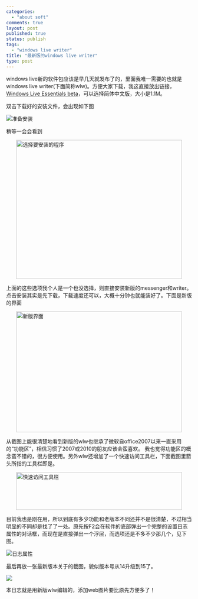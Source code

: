 ```yaml
--- 
categories: 
  - "about soft"
comments: true
layout: post
published: true
status: publish
tags: 
  - "windows live writer"
title: "最新版的windows live writer"
type: post
---
```

windows live新的软件包应该是早几天就发布了的，里面我唯一需要的也就是windows live writer(下面简称wlw)。方便大家下载，我这直接放出链接，<a href="http://explore.live.com/windows-live-essentials-beta" target="_blank">Windows Live Essentials beta</a>，可以选择简体中文版，大小是1.1M。  

双击下载好的安装文件，会出现如下图  

<div><img style="border-right-width: 0px; display: block; float: none; border-top-width: 0px; border-bottom-width: 0px; margin-left: auto; border-left-width: 0px; margin-right: auto" title="" border="0" alt="准备安装" src="http://public.bay.livefilestore.com/y1pH0Qmuut0TnogJVR-797hVPSLvoSYjhN60jJnwoT1lrF3qJtqezIbolObKsqlsbjESOUiWnSS1crJRmcKQn-shQ"></div>  

稍等一会会看到  

<div><img style="border-right-width: 0px; display: block; float: none; border-top-width: 0px; border-bottom-width: 0px; margin-left: auto; border-left-width: 0px; margin-right: auto" title="" border="0" alt="选择要安装的程序" src="http://public.bay.livefilestore.com/y1pf8RLp_dJqQQAqXjdl5avpM0rmeyCDyhmz-J0x-Oo7iC8Bax5Aj_tEp1Cmrpl8Rne4VSB9oYetZOuy4Vsxx7miw" width="450" height="376"></div>  

上面的这些选项我个人是一个也没选择，则直接安装新版的messenger和writer。点击安装其实是先下载，下载速度还可以，大概十分钟也就能装好了。下面是新版的界面  

<div><img style="border-right-width: 0px; display: block; float: none; border-top-width: 0px; border-bottom-width: 0px; margin-left: auto; border-left-width: 0px; margin-right: auto" title="" border="0" alt="新版界面" src="http://public.bay.livefilestore.com/y1poGMu_6iFhGyf_lAuK0fw15pIuQerDg7LSEsgU2fF95p4yuY903sM0Bxgkz8eJ4QcahK3UnXERATjIbJ4MApC8Q" width="450" height="327"></div>  

从截图上能很清楚地看到新版的wlw也继承了微软自office2007以来一直采用的“功能区”，相信习惯了2007或2010的朋友应该会蛮喜欢。  我也觉得功能区的概念蛮不错的，很方便使用。另外wlw还增加了一个快速访问工具栏，下面截图里箭头所指的工具栏即是。  

<div><img style="border-right-width: 0px; display: block; float: none; border-top-width: 0px; border-bottom-width: 0px; margin-left: auto; border-left-width: 0px; margin-right: auto" title="" border="0" alt="快速访问工具栏" src="http://public.bay.livefilestore.com/y1pRvds9V2kQfIdahBdvprYj85GBdfYUraruzvtcJ-wTh0g7tpPuYYWT4vcTUAKOi36mfdJmc3FHHXnMC0BezZP_Q" width="450" height="102"></div>  

目前我也是刚在用，所以到底有多少功能和老版本不同还并不是很清楚，不过相当明显的不同却是找了了一处。原先按F2会在软件的底部弹出一个完整的设置日志属性的对话框，而现在是直接弹出一个浮层，而选项还是不多不少那几个，见下图。  

<div><img style="border-right-width: 0px; display: block; float: none; border-top-width: 0px; border-bottom-width: 0px; margin-left: auto; border-left-width: 0px; margin-right: auto" title="" border="0" alt="日志属性" src="http://public.bay.livefilestore.com/y1pEsMc6j1aK8rOaA04MQ1QslVcLuPHpk2PEAuh37z_JJ6Rbp5a2b9RpQfroXi2Y7ccw-hiO7BD-9OD3_ZEJpK1-g"></div>  

最后再放一张最新版本关于的截图，貌似版本号从14升级到15了。  

<div><img style="border-right-width: 0px; display: block; float: none; border-top-width: 0px; border-bottom-width: 0px; margin-left: auto; border-left-width: 0px; margin-right: auto" border="0" src="http://public.bay.livefilestore.com/y1pPqjxOfeUMoFkR5IObL90UrTH7Vw35wY6VszQ2bcOVsJ4AQ0tcFicshd0E-vZgpt3Rt_E3NyMj4JilDMDrZngCQ"></div>  

本日志就是用新版wlw编辑的，添加web图片要比原先方便多了！
